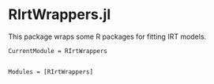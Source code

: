 # RIrtWrappers.jl

This package wraps some R packages for fitting IRT models.

```@meta
CurrentModule = RIrtWrappers
```

```@index
```

```@autodocs
Modules = [RIrtWrappers]
```
